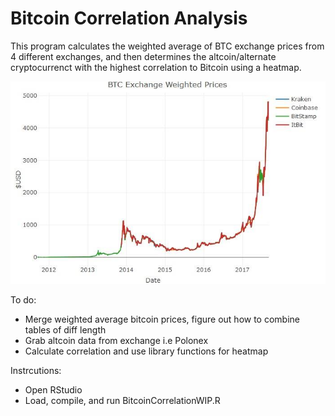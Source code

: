 # Bitcoin Correlation Analysis


This program calculates the weighted average of BTC exchange prices from 4 different exchanges, 
and then determines the altcoin/alternate cryptocurrenct with the highest correlation to Bitcoin
using a heatmap.


![alt text](https://github.com/jkk245/Bitcoin/blob/master/BTC_exchange_averagePrices.jpg)


To do:
- Merge weighted average bitcoin prices, figure out how to combine tables of diff length
- Grab altcoin data from exchange i.e Polonex
- Calculate correlation and use library functions for heatmap

Instrcutions:
- Open RStudio
- Load, compile, and run BitcoinCorrelationWIP.R
